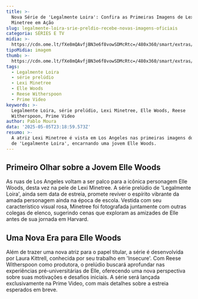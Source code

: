 ```yaml
---
title: >-
  Nova Série de 'Legalmente Loira': Confira as Primeiras Imagens de Lexi
  Minetree em Ação
slug: legalmente-loira-srie-preldio-recebe-novas-imagens-oficiais
categoria: SÉRIES E TV
midia: >-
  https://cdn.ome.lt/fXe8mQAvfjBN3e6f8vowSDMcRtc=/480x360/smart/extras/conteudos/Design_sem_nome_-_2025-05-05T192142.441.png
tipoMidia: imagem
thumb: >-
  https://cdn.ome.lt/fXe8mQAvfjBN3e6f8vowSDMcRtc=/480x360/smart/extras/conteudos/Design_sem_nome_-_2025-05-05T192142.441.png
tags:
  - Legalmente Loira
  - série prelúdio
  - Lexi Minetree
  - Elle Woods
  - Reese Witherspoon
  - Prime Video
keywords: >-
  Legalmente Loira, série prelúdio, Lexi Minetree, Elle Woods, Reese
  Witherspoon, Prime Video
author: Pablo Moura
data: '2025-05-05T23:18:59.573Z'
resumo: >-
  A atriz Lexi Minetree é vista em Los Angeles nas primeiras imagens do prelúdio
  de 'Legalmente Loira', encarnando uma jovem Elle Woods.
---
```


## Primeiro Olhar sobre a Jovem Elle Woods

As ruas de Los Angeles voltam a ser palco para a icônica personagem Elle Woods, desta vez na pele de Lexi Minetree. A série prelúdio de 'Legalmente Loira', ainda sem data de estreia, promete reviver o espírito vibrante da amada personagem ainda na época de escola. Vestida com seu característico visual rosa, Minetree foi fotografada juntamente com outras colegas de elenco, sugerindo cenas que exploram as amizades de Elle antes de sua jornada em Harvard.

## Uma Nova Era para Elle Woods

Além de trazer uma nova atriz para o papel titular, a série é desenvolvida por Laura Kittrell, conhecida por seu trabalho em 'Insecure'. Com Reese Witherspoon como produtora, o prelúdio buscará aprofundar nas experiências pré-universitárias de Elle, oferecendo uma nova perspectiva sobre suas motivações e desafios iniciais. A série será lançada exclusivamente na Prime Video, com mais detalhes sobre a estreia esperados em breve.
